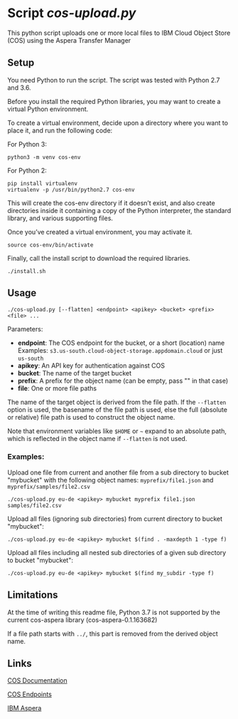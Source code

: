 # Script *cos-upload.py*

This python script uploads one or more local files to IBM Cloud Object Store (COS) using the Aspera Transfer Manager

## Setup

You need Python to run the script. The script was tested with Python 2.7 and 3.6.

Before you install the required Python libraries, you may want to create a virtual Python environment.

To create a virtual environment, decide upon a directory where you want to place it, and run the following code:

For Python 3:
```
python3 -m venv cos-env
```

For Python 2:
```
pip install virtualenv
virtualenv -p /usr/bin/python2.7 cos-env
````

This will create the cos-env directory if it doesn’t exist, and also create directories inside it containing a copy of the Python interpreter, the standard library, and various supporting files.

Once you’ve created a virtual environment, you may activate it.

```
source cos-env/bin/activate
````

Finally, call the install script to download the required libraries.

```
./install.sh
```

## Usage

```
./cos-upload.py [--flatten] <endpoint> <apikey> <bucket> <prefix> <file> ...
```

Parameters:
-    **endpoint**: The COS endpoint for the bucket, or a short (location) name<br>
Examples: `s3.us-south.cloud-object-storage.appdomain.cloud` or just `us-south`
-    **apikey**:   An API key for authentication against COS
-    **bucket**:   The name of the target bucket
-    **prefix**:   A prefix for the object name (can be empty, pass "" in that case)
-    **file**:     One or more file paths

The name of the target object is derived from the file path. If the `--flatten`
option is used, the basename of the file path is used, else the full (absolute or relative)
file path is used to construct the object name.

Note that environment variables like `$HOME` or `~` expand to an absolute path, which is reflected in the object name
if `--flatten` is not used.

### Examples:

Upload one file from current and another file from a sub directory to bucket "mybucket" with the following object names: `myprefix/file1.json` and `myprefix/samples/file2.csv`

`./cos-upload.py eu-de <apikey> mybucket myprefix file1.json samples/file2.csv`

Upload all files (ignoring sub directories) from current directory to bucket "mybucket":

`./cos-upload.py eu-de <apikey> mybucket $(find . -maxdepth 1 -type f)`

Upload all files including all nested sub directories of a given sub directory to bucket "mybucket":

`./cos-upload.py eu-de <apikey> mybucket $(find my_subdir -type f)`


## Limitations

At the time of writing this readme file, Python 3.7 is not supported by the current cos-aspera library (cos-aspera-0.1.163682)

If a file path starts with `../`, this part is removed from the derived object name.

## Links

[COS Documentation](https://cloud.ibm.com/docs/services/cloud-object-storage)

[COS Endpoints](https://cloud.ibm.com/docs/services/cloud-object-storage/libraries?topic=cloud-object-storage-endpoints)

[IBM Aspera](https://asperasoft.com)
